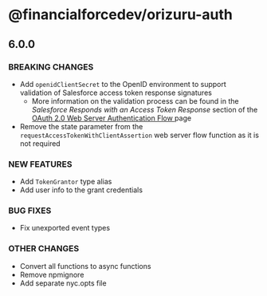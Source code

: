 # @financialforcedev/orizuru-auth

## 6.0.0

### BREAKING CHANGES
- Add `openidClientSecret` to the OpenID environment to support validation of Salesforce access token response signatures
	- More information on the validation process can be found in the _Salesforce Responds with an Access Token Response_ section of the [OAuth 2.0 Web Server Authentication Flow
](https://help.salesforce.com/articleView?id=remoteaccess_oauth_web_server_flow.htm) page
- Remove the state parameter from the `requestAccessTokenWithClientAssertion` web server flow function as it is not required

### NEW FEATURES
- Add `TokenGrantor` type alias
- Add user info to the grant credentials

### BUG FIXES
- Fix unexported event types

### OTHER CHANGES
- Convert all functions to async functions
- Remove npmignore
- Add separate nyc.opts file

